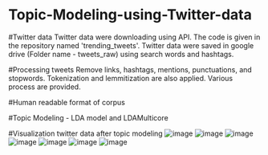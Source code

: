 # Topic-Modeling-using-Twitter-data


#Twitter data
Twitter data were downloading using API. The code is given in the repository named 'trending_tweets'. Twitter data were saved in google drive (Folder name - tweets_raw) using search words and hashtags.

#Processing tweets
Remove links, hashtags, mentions, punctuations, and stopwords. Tokenization and lemmitization are also applied. Various process are provided. 

#Human readable format of corpus

#Topic Modeling - LDA model and LDAMulticore

#Visualization twitter data after topic modeling
![image](https://user-images.githubusercontent.com/81118476/131530305-159bc829-0fae-4aac-aae3-65b097f1978e.png)
![image](https://user-images.githubusercontent.com/81118476/131530396-2b13880b-aae9-4aab-84ae-6e99640d8d81.png)
![image](https://user-images.githubusercontent.com/81118476/131530491-ed3d2bdc-a95a-47e6-9037-b4fbd78d732f.png)
![image](https://user-images.githubusercontent.com/81118476/131530564-df806733-54eb-47a2-9696-98190b5f909d.png)
![image](https://user-images.githubusercontent.com/81118476/131530658-13d591d4-2246-41a2-9efc-0e2f7952260d.png)
![image](https://user-images.githubusercontent.com/81118476/131530742-ce361693-0e9b-410b-97b8-5b3ba9765d8c.png)
![image](https://user-images.githubusercontent.com/81118476/131530870-43e51245-03ea-415c-804b-90d6422bc4df.png)
